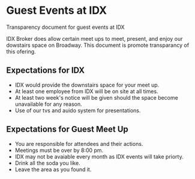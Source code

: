 # Guest Events at IDX
Transparency document for guest events at IDX 

IDX Broker does allow certain meet ups to meet, present, and enjoy our dowstairs space on Broadway. This document is promote transparancy of this ofering.

## Expectations for IDX

* IDX would provide the downstairs space for your meet up.
* At least one employee from IDX will be on site at all times.
* At least two week's notice will be given should the space become unavailable for any reason.
* Use of our tvs and auido system for presentations.

## Expectations for Guest Meet Up

* You are responsible for attendees and their actions.
* Meetings must be over by 8:00 pm.
* IDX may not be avaiable every month as IDX events will take priorty.
* Drink all the soda you like.
* Leave the area as you found it.
